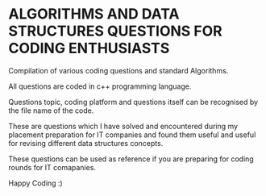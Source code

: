 # ALGORITHMS  AND DATA STRUCTURES QUESTIONS FOR CODING ENTHUSIASTS

Compilation of various coding questions and standard Algorithms.

All questions are coded in c++ programming language.

Questions topic, coding platform and questions itself can be recognised by the file name of the code.

These are questions which I have solved and encountered during my placement preparation for IT companies and found them useful
and useful for revising different data structures concepts.

These questions can be used as reference if you are preparing for coding rounds for IT comapanies.

Happy Coding :)




